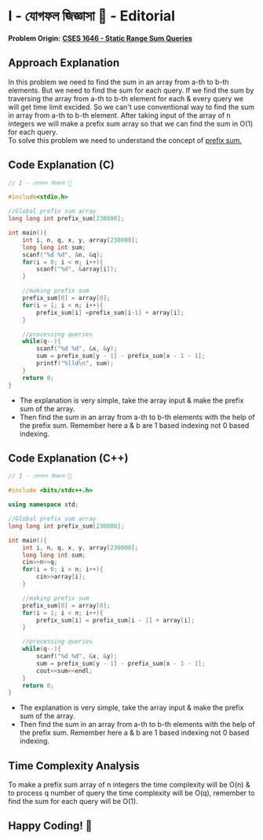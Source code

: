 # I - যোগফল জিজ্ঞাসা 🤔 - Editorial

**Problem Origin:** [**CSES 1646 - Static Range Sum Queries**](https://cses.fi/problemset/task/1646)

## Approach Explanation

In this problem we need to find the sum in an array from a-th to b-th elements. But we need to find the sum for each query. If we find the sum by traversing the array from a-th to b-th element for each & every query we will get time limit excided. So we can't use conventional way to find the sum in array from a-th to b-th element.
After taking input of the array of n integers we will make a prefix sum array so that we can find the sum in O(1) for each query.  
To solve this problem we need to understand the concept of [prefix sum.](https://www.youtube.com/watch?v=PhgtNY_-CiY)

## Code Explanation (C)

```C
// I - যোগফল জিজ্ঞাসা 🤔

#include<stdio.h>

//Global prefix sum array
long long int prefix_sum[230000];

int main(){
    int i, n, q, x, y, array[230000];
    long long int sum;
    scanf("%d %d", &n, &q);
    for(i = 0; i < n; i++){
        scanf("%d", &array[i]);
    }

    //making prefix sum
    prefix_sum[0] = array[0];
    for(i = 1; i < n; i++){
        prefix_sum[i] =prefix_sum[i-1] + array[i];
    }

    //processing queries
    while(q--){
        scanf("%d %d", &x, &y);
        sum = prefix_sum[y - 1] - prefix_sum[x - 1 - 1];
        printf("%lld\n", sum);
    }
    return 0;
}
```

- The explanation is very simple, take the array input & make the prefix sum of the array.
- Then find the sum in an array from a-th to b-th elements with the help of the prefix sum. Remember here a & b are 1 based indexing not 0 based indexing.

## Code Explanation (C++)

```C++
// I - যোগফল জিজ্ঞাসা 🤔

#include <bits/stdc++.h>

using namespace std;

//Global prefix sum array
long long int prefix_sum[230000];

int main(){
    int i, n, q, x, y, array[230000];
    long long int sum;
    cin>>n>>q;
    for(i = 0; i < n; i++){
        cin>>array[i];
    }

    //making prefix sum
    prefix_sum[0] = array[0];
    for(i = 1; i < n; i++){
        prefix_sum[i] = prefix_sum[i - 1] + array[i];
    }

    //processing queries
    while(q--){
        scanf("%d %d", &x, &y);
        sum = prefix_sum[y - 1] - prefix_sum[x - 1 - 1];
        cout<<sum<<endl;
    }
    return 0;
}
```

- The explanation is very simple, take the array input & make the prefix sum of the array.
- Then find the sum in an array from a-th to b-th elements with the help of the prefix sum. Remember here a & b are 1 based indexing not 0 based indexing.

## Time Complexity Analysis

To make a prefix sum array of n integers the time complexity will be O(n) & to process q number of query the time complexity will be O(q), remember to find the sum for each query will be O(1).  

## Happy Coding! 🤔
